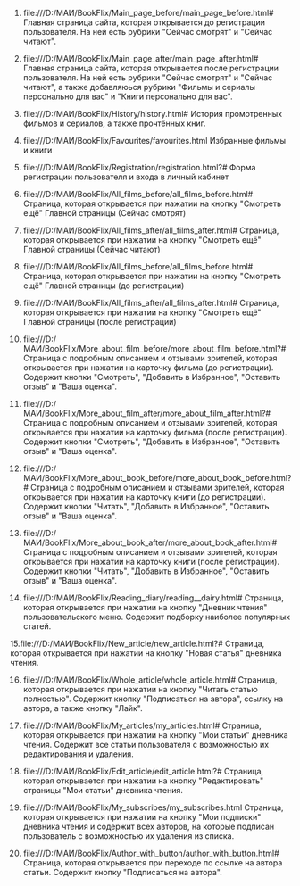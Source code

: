 1. file:///D:/МАИ/BookFlix/Main_page_before/main_page_before.html#
Главная страница сайта, которая открывается до регистрации пользователя. На ней есть рубрики "Сейчас смотрят" и "Сейчас читают".

2. file:///D:/МАИ/BookFlix/Main_page_after/main_page_after.html#
Главная страница сайта, которая открывается после регистрации пользователя. На ней есть рубрики "Сейчас смотрят" и "Сейчас читают", а также добавляюься рубрики
"Фильмы и сериалы персонально для вас" и "Книги персонально для вас".

3. file:///D:/МАИ/BookFlix/History/history.html#
История промотренных фильмов и сериалов, а также прочтённых книг.

4. file:///D:/МАИ/BookFlix/Favourites/favourites.html
Избранные фильмы и книги

5. file:///D:/МАИ/BookFlix/Registration/registration.html?#
Форма регистрации пользователя и входа в личный кабинет

6. file:///D:/МАИ/BookFlix/All_films_before/all_films_before.html#
Страница, которая открывается при нажатии на кнопку "Смотреть ещё" Главной страницы (Сейчас смотрят)

7. file:///D:/МАИ/BookFlix/All_films_after/all_films_after.html#
Страница, которая открывается при нажатии на кнопку "Смотреть ещё" Главной страницы (Сейчас читают)

8. file:///D:/МАИ/BookFlix/All_films_before/all_films_before.html#
Страница, которая открывается при нажатии на кнопку "Смотреть ещё" Главной страницы (до регистрации)

9. file:///D:/МАИ/BookFlix/All_films_after/all_films_after.html#
Страница, которая открывается при нажатии на кнопку "Смотреть ещё" Главной страницы (после регистрации)

10. file:///D:/МАИ/BookFlix/More_about_film_before/more_about_film_before.html?#
Страница с подробным описанием и отзывами зрителей, которая открывается при нажатии на карточку фильма (до регистрации).
Содержит кнопки "Смотреть", "Добавить в Избранное", "Оставить отзыв" и "Ваша оценка".

11. file:///D:/МАИ/BookFlix/More_about_film_after/more_about_film_after.html?#
Страница с подробным описанием и отзывами зрителей, которая открывается при нажатии на карточку фильма (после регистрации).
Содержит кнопки "Смотреть", "Добавить в Избранное", "Оставить отзыв" и "Ваша оценка".

12. file:///D:/МАИ/BookFlix/More_about_book_before/more_about_book_before.html?#
Страница с подробным описанием и отзывами зрителей, которая открывается при нажатии на карточку книги (до регистрации).
Содержит кнопки "Читать", "Добавить в Избранное", "Оставить отзыв" и "Ваша оценка".

13. file:///D:/МАИ/BookFlix/More_about_book_after/more_about_book_after.html#
Страница с подробным описанием и отзывами зрителей, которая открывается при нажатии на карточку книги (после регистрации).
Содержит кнопки "Читать", "Добавить в Избранное", "Оставить отзыв" и "Ваша оценка".

14. file:///D:/МАИ/BookFlix/Reading_diary/reading__dairy.html#
Страница, которая открывается при нажатии на кнопку "Дневник чтения" пользовательского меню. Содержит подборку наиболее популярных статей.

15.file:///D:/МАИ/BookFlix/New_article/new_article.html?#
Страница, которая открывается при нажатии на кнопку "Новая статья" дневника чтения.

16. file:///D:/МАИ/BookFlix/Whole_article/whole_article.html#
Страница, которая открывается при нажатии на кнопку "Читать статью полностью". Содержит кнопку "Подписаться на автора", ссылку на автора, а также кнопку "Лайк".

17. file:///D:/МАИ/BookFlix/My_articles/my_articles.html#
Страница, которая открывается при нажатии на кнопку "Мои статьи" дневника чтения. Содержит все статьи пользователя с возможностью их редактирования и удаления.

18. file:///D:/МАИ/BookFlix/Edit_article/edit_article.html?#
Страница, которая открывается при нажатии на кнопку "Редактировать" страницы "Мои статьи" дневника чтения.

19. file:///D:/МАИ/BookFlix/My_subscribes/my_subscribes.html
Страница, которая открывается при нажатии на кнопку "Мои подписки" дневника чтения и содержит всех авторов, на которые подписан пользователь с возможностью их удаления из списка.

20. file:///D:/МАИ/BookFlix/Author_with_button/author_with_button.html#
Страница, которая открывается при переходе по ссылке на автора статьи. Содержит кнопку "Подписаться на автора".











